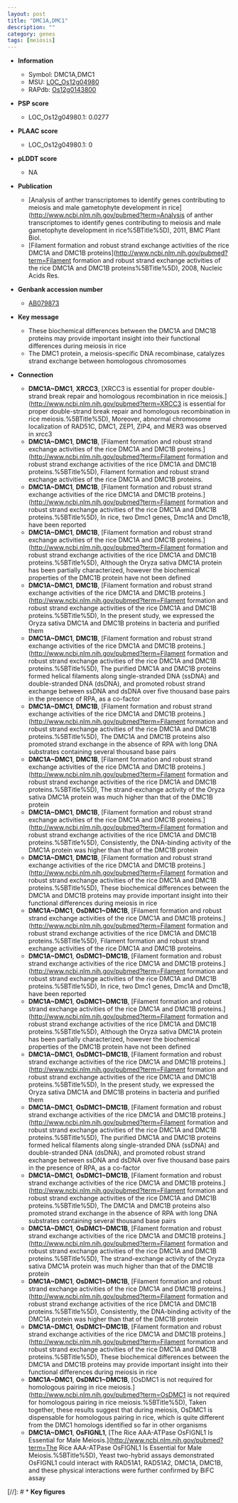 ```yaml
---
layout: post
title: "DMC1A,DMC1"
description: ""
category: genes
tags: [meiosis]
---
```


* **Information**  
    + Symbol: DMC1A,DMC1  
    + MSU: [LOC_Os12g04980](http://rice.plantbiology.msu.edu/cgi-bin/ORF_infopage.cgi?orf=LOC_Os12g04980)  
    + RAPdb: [Os12g0143800](http://rapdb.dna.affrc.go.jp/viewer/gbrowse_details/irgsp1?name=Os12g0143800)  

* **PSP score**  
    + LOC_Os12g04980.1: 0.0277 

* **PLAAC score**  
    + LOC_Os12g04980.1: 0 

* **pLDDT score**
    + NA


* **Publication**  
    + [Analysis of anther transcriptomes to identify genes contributing to meiosis and male gametophyte development in rice](http://www.ncbi.nlm.nih.gov/pubmed?term=Analysis of anther transcriptomes to identify genes contributing to meiosis and male gametophyte development in rice%5BTitle%5D), 2011, BMC Plant Biol.
    + [Filament formation and robust strand exchange activities of the rice DMC1A and DMC1B proteins](http://www.ncbi.nlm.nih.gov/pubmed?term=Filament formation and robust strand exchange activities of the rice DMC1A and DMC1B proteins%5BTitle%5D), 2008, Nucleic Acids Res.

* **Genbank accession number**  
    + [AB079873](http://www.ncbi.nlm.nih.gov/nuccore/AB079873)

* **Key message**  
    + These biochemical differences between the DMC1A and DMC1B proteins may provide important insight into their functional differences during meiosis in rice
    + The DMC1 protein, a meiosis-specific DNA recombinase, catalyzes strand exchange between homologous chromosomes

* **Connection**  
    + __DMC1A~DMC1__, __XRCC3__, [XRCC3 is essential for proper double-strand break repair and homologous recombination in rice meiosis.](http://www.ncbi.nlm.nih.gov/pubmed?term=XRCC3 is essential for proper double-strand break repair and homologous recombination in rice meiosis.%5BTitle%5D), Moreover, abnormal chromosome localization of RAD51C, DMC1, ZEP1, ZIP4, and MER3 was observed in xrcc3
    + __DMC1A~DMC1__, __DMC1B__, [Filament formation and robust strand exchange activities of the rice DMC1A and DMC1B proteins.](http://www.ncbi.nlm.nih.gov/pubmed?term=Filament formation and robust strand exchange activities of the rice DMC1A and DMC1B proteins.%5BTitle%5D), Filament formation and robust strand exchange activities of the rice DMC1A and DMC1B proteins.
    + __DMC1A~DMC1__, __DMC1B__, [Filament formation and robust strand exchange activities of the rice DMC1A and DMC1B proteins.](http://www.ncbi.nlm.nih.gov/pubmed?term=Filament formation and robust strand exchange activities of the rice DMC1A and DMC1B proteins.%5BTitle%5D), In rice, two Dmc1 genes, Dmc1A and Dmc1B, have been reported
    + __DMC1A~DMC1__, __DMC1B__, [Filament formation and robust strand exchange activities of the rice DMC1A and DMC1B proteins.](http://www.ncbi.nlm.nih.gov/pubmed?term=Filament formation and robust strand exchange activities of the rice DMC1A and DMC1B proteins.%5BTitle%5D), Although the Oryza sativa DMC1A protein has been partially characterized, however the biochemical properties of the DMC1B protein have not been defined
    + __DMC1A~DMC1__, __DMC1B__, [Filament formation and robust strand exchange activities of the rice DMC1A and DMC1B proteins.](http://www.ncbi.nlm.nih.gov/pubmed?term=Filament formation and robust strand exchange activities of the rice DMC1A and DMC1B proteins.%5BTitle%5D), In the present study, we expressed the Oryza sativa DMC1A and DMC1B proteins in bacteria and purified them
    + __DMC1A~DMC1__, __DMC1B__, [Filament formation and robust strand exchange activities of the rice DMC1A and DMC1B proteins.](http://www.ncbi.nlm.nih.gov/pubmed?term=Filament formation and robust strand exchange activities of the rice DMC1A and DMC1B proteins.%5BTitle%5D), The purified DMC1A and DMC1B proteins formed helical filaments along single-stranded DNA (ssDNA) and double-stranded DNA (dsDNA), and promoted robust strand exchange between ssDNA and dsDNA over five thousand base pairs in the presence of RPA, as a co-factor
    + __DMC1A~DMC1__, __DMC1B__, [Filament formation and robust strand exchange activities of the rice DMC1A and DMC1B proteins.](http://www.ncbi.nlm.nih.gov/pubmed?term=Filament formation and robust strand exchange activities of the rice DMC1A and DMC1B proteins.%5BTitle%5D), The DMC1A and DMC1B proteins also promoted strand exchange in the absence of RPA with long DNA substrates containing several thousand base pairs
    + __DMC1A~DMC1__, __DMC1B__, [Filament formation and robust strand exchange activities of the rice DMC1A and DMC1B proteins.](http://www.ncbi.nlm.nih.gov/pubmed?term=Filament formation and robust strand exchange activities of the rice DMC1A and DMC1B proteins.%5BTitle%5D), The strand-exchange activity of the Oryza sativa DMC1A protein was much higher than that of the DMC1B protein
    + __DMC1A~DMC1__, __DMC1B__, [Filament formation and robust strand exchange activities of the rice DMC1A and DMC1B proteins.](http://www.ncbi.nlm.nih.gov/pubmed?term=Filament formation and robust strand exchange activities of the rice DMC1A and DMC1B proteins.%5BTitle%5D), Consistently, the DNA-binding activity of the DMC1A protein was higher than that of the DMC1B protein
    + __DMC1A~DMC1__, __DMC1B__, [Filament formation and robust strand exchange activities of the rice DMC1A and DMC1B proteins.](http://www.ncbi.nlm.nih.gov/pubmed?term=Filament formation and robust strand exchange activities of the rice DMC1A and DMC1B proteins.%5BTitle%5D), These biochemical differences between the DMC1A and DMC1B proteins may provide important insight into their functional differences during meiosis in rice
    + __DMC1A~DMC1__, __OsDMC1~DMC1B__, [Filament formation and robust strand exchange activities of the rice DMC1A and DMC1B proteins.](http://www.ncbi.nlm.nih.gov/pubmed?term=Filament formation and robust strand exchange activities of the rice DMC1A and DMC1B proteins.%5BTitle%5D), Filament formation and robust strand exchange activities of the rice DMC1A and DMC1B proteins.
    + __DMC1A~DMC1__, __OsDMC1~DMC1B__, [Filament formation and robust strand exchange activities of the rice DMC1A and DMC1B proteins.](http://www.ncbi.nlm.nih.gov/pubmed?term=Filament formation and robust strand exchange activities of the rice DMC1A and DMC1B proteins.%5BTitle%5D), In rice, two Dmc1 genes, Dmc1A and Dmc1B, have been reported
    + __DMC1A~DMC1__, __OsDMC1~DMC1B__, [Filament formation and robust strand exchange activities of the rice DMC1A and DMC1B proteins.](http://www.ncbi.nlm.nih.gov/pubmed?term=Filament formation and robust strand exchange activities of the rice DMC1A and DMC1B proteins.%5BTitle%5D), Although the Oryza sativa DMC1A protein has been partially characterized, however the biochemical properties of the DMC1B protein have not been defined
    + __DMC1A~DMC1__, __OsDMC1~DMC1B__, [Filament formation and robust strand exchange activities of the rice DMC1A and DMC1B proteins.](http://www.ncbi.nlm.nih.gov/pubmed?term=Filament formation and robust strand exchange activities of the rice DMC1A and DMC1B proteins.%5BTitle%5D), In the present study, we expressed the Oryza sativa DMC1A and DMC1B proteins in bacteria and purified them
    + __DMC1A~DMC1__, __OsDMC1~DMC1B__, [Filament formation and robust strand exchange activities of the rice DMC1A and DMC1B proteins.](http://www.ncbi.nlm.nih.gov/pubmed?term=Filament formation and robust strand exchange activities of the rice DMC1A and DMC1B proteins.%5BTitle%5D), The purified DMC1A and DMC1B proteins formed helical filaments along single-stranded DNA (ssDNA) and double-stranded DNA (dsDNA), and promoted robust strand exchange between ssDNA and dsDNA over five thousand base pairs in the presence of RPA, as a co-factor
    + __DMC1A~DMC1__, __OsDMC1~DMC1B__, [Filament formation and robust strand exchange activities of the rice DMC1A and DMC1B proteins.](http://www.ncbi.nlm.nih.gov/pubmed?term=Filament formation and robust strand exchange activities of the rice DMC1A and DMC1B proteins.%5BTitle%5D), The DMC1A and DMC1B proteins also promoted strand exchange in the absence of RPA with long DNA substrates containing several thousand base pairs
    + __DMC1A~DMC1__, __OsDMC1~DMC1B__, [Filament formation and robust strand exchange activities of the rice DMC1A and DMC1B proteins.](http://www.ncbi.nlm.nih.gov/pubmed?term=Filament formation and robust strand exchange activities of the rice DMC1A and DMC1B proteins.%5BTitle%5D), The strand-exchange activity of the Oryza sativa DMC1A protein was much higher than that of the DMC1B protein
    + __DMC1A~DMC1__, __OsDMC1~DMC1B__, [Filament formation and robust strand exchange activities of the rice DMC1A and DMC1B proteins.](http://www.ncbi.nlm.nih.gov/pubmed?term=Filament formation and robust strand exchange activities of the rice DMC1A and DMC1B proteins.%5BTitle%5D), Consistently, the DNA-binding activity of the DMC1A protein was higher than that of the DMC1B protein
    + __DMC1A~DMC1__, __OsDMC1~DMC1B__, [Filament formation and robust strand exchange activities of the rice DMC1A and DMC1B proteins.](http://www.ncbi.nlm.nih.gov/pubmed?term=Filament formation and robust strand exchange activities of the rice DMC1A and DMC1B proteins.%5BTitle%5D), These biochemical differences between the DMC1A and DMC1B proteins may provide important insight into their functional differences during meiosis in rice
    + __DMC1A~DMC1__, __OsDMC1~DMC1B__, [OsDMC1 is not required for homologous pairing in rice meiosis.](http://www.ncbi.nlm.nih.gov/pubmed?term=OsDMC1 is not required for homologous pairing in rice meiosis.%5BTitle%5D), Taken together, these results suggest that during meiosis, OsDMC1 is dispensable for homologous pairing in rice, which is quite different from the DMC1 homologs identified so far in other organisms
    + __DMC1A~DMC1__, __OsFIGNL1__, [The Rice AAA-ATPase OsFIGNL1 Is Essential for Male Meiosis.](http://www.ncbi.nlm.nih.gov/pubmed?term=The Rice AAA-ATPase OsFIGNL1 Is Essential for Male Meiosis.%5BTitle%5D),  Yeast two-hybrid assays demonstrated OsFIGNL1 could interact with RAD51A1, RAD51A2, DMC1A, DMC1B, and these physical interactions were further confirmed by BiFC assay

[//]: # * **Key figures**  


